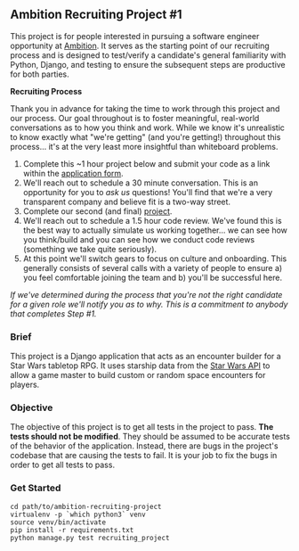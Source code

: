 
## Ambition Recruiting Project #1

This project is for people interested in pursuing a software engineer opportunity at [Ambition](https://ambition.com). 
It serves as the starting point of our recruiting process and is designed to test/verify a candidate's 
general familiarity with Python, Django, and testing to ensure the subsequent steps are productive for both parties. 

**Recruiting Process**

Thank you in advance for taking the time to work through this project and our process. 
Our goal throughout is to foster meaningful, real-world conversations as to how you think and work. 
While we know it's unrealistic to know exactly what "we're getting" (and you're getting!) throughout this process... 
it's at the very least more insightful than whiteboard problems.

1. Complete this ~1 hour project below and submit your code as a link within the [application form](https://forms.gle/eG6qWWwbYjTqx5HD6).
2. We'll reach out to schedule a 30 minute conversation. This is an opportunity for you to *ask us* questions! 
You'll find that we're a very transparent company and believe fit is a two-way street. 
3. Complete our second (and final) [project](https://gist.github.com/travistruett/77f6e29649e018c13322d37cce3babf8).
4. We'll reach out to schedule a 1.5 hour code review. We've found this is the best way to actually simulate us working together...
we can see how you think/build and you can see how we conduct code reviews (something we take quite seriously). 
5. At this point we'll switch gears to focus on culture and onboarding. This generally consists of several calls 
with a variety of people to ensure a) you feel comfortable joining the team and b) you'll be successful here. 

*If we've determined during the process that you're not the right candidate for a given role we'll notify you as to why.
This is a commitment to anybody that completes Step #1.*

### Brief

This project is a Django application that acts as an encounter builder for a Star Wars tabletop RPG.
It uses starship data from the [Star Wars API](https://swapi.dev/) to allow a game master to build custom
or random space encounters for players.

### Objective

The objective of this project is to get all tests in the project to pass.
__The tests should not be modified__. They should be assumed to be accurate tests of the behavior of the
application. Instead, there are bugs in the project's codebase that are causing the tests to fail. It is
your job to fix the bugs in order to get all tests to pass. 


### Get Started

```
cd path/to/ambition-recruiting-project
virtualenv -p `which python3` venv
source venv/bin/activate
pip install -r requirements.txt
python manage.py test recruiting_project
```
